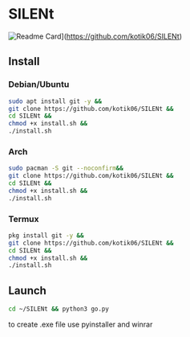 # SILENt
![Readme Card](https://github-readme-stats.vercel.app/api/pin/?username=kotik06&repo=SILENt&show_icons=true&theme=ocean_dark)](https://github.com/kotik06/SILENt)
## Install
### Debian/Ubuntu

```bash
sudo apt install git -y &&
git clone https://github.com/kotik06/SILENt &&
cd SILENt &&
chmod +x install.sh &&
./install.sh
```
### Arch 

```bash
sudo pacman -S git --noconfirm&&
git clone https://github.com/kotik06/SILENt &&
cd SILENt &&
chmod +x install.sh &&
./install.sh 
```
### Termux 

```bash
pkg install git -y &&
git clone https://github.com/kotik06/SILENt &&
cd SILENt &&
chmod +x install.sh &&
./install.sh
```
## Launch
```bash
cd ~/SILENt && python3 go.py
```
to create .exe file use pyinstaller and winrar




